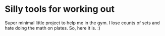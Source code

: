 Silly tools for working out
=================

Super minimal little project to help me in the gym. I lose counts of sets and hate doing the math on plates. So, here it is. :)